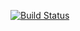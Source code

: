 [![Build Status](https://travis-ci.org/gdouzwt/blog.svg?branch=master)](https://travis-ci.org/gdouzwt/blog)
